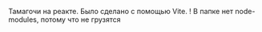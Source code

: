 Тамагочи на реакте.
Было сделано с помощью Vite.
! В папке нет node-modules, потому что не грузятся
